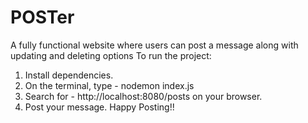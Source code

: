 # POSTer
A fully functional website where users can post a message along with updating and deleting options 
To run the project:
1. Install dependencies.
2. On the terminal, type - nodemon index.js
3. Search for - http://localhost:8080/posts on your browser.
4. Post your message. Happy Posting!!
